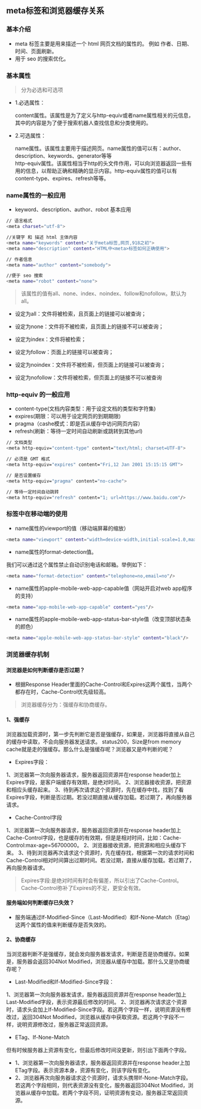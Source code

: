 ## meta标签和浏览器缓存关系

### 基本介绍

 - meta 标签主要是用来描述一个 html 网页文档的属性的。 例如 作者、日期、时间、页面刷新。
 - 用于 seo 的搜索优化。

 ### 基本属性

>分为必选和可选项

 - 1.必选属性：

   content属性。该属性是为了定义与http-equiv或者name属性相关的元信息，其中的内容是为了便于搜索机器人查找信息和分类使用的。
 - 2.可选属性：

   name属性。该属性主要用于描述网页。name属性的值可以有：author、description、keywords、generator等等<br/>
   http-equiv属性。该属性相当于http的头文件作用，可以向浏览器返回一些有用的信息，以帮助正确和精确的显示内容。http-equiv属性的值可以有content-type、expires、refresh等等。

### name属性的一般应用
 - keyword、description、author、robot 基本应用

```sh
// 语言格式
<meta charset="utf-8">

//关键字 和 描述 html 主体内容
<meta name="keywords" content="关于meta标签,网页,918之初">
<meta name="description" content="HTML中<meta>标签如何正确使用">

// 作者信息
<meta name="author" content="somebody">
```

```sh
//便于 seo 搜索
<meta name="robot" content="none">
```

>该属性的值有all、none、index、noindex、follow和nofollow。默认为all。

 - 设定为all：文件将被检索，且页面上的链接可以被查询；

 - 设定为none：文件将不被检索，且页面上的链接不可以被查询；

 - 设定为index：文件将被检索；

 - 设定为follow：页面上的链接可以被查询；

 - 设定为noindex：文件将不被检索，但页面上的链接可以被查询；

 - 设定为nofollow：文件将被检索，但页面上的链接不可以被查询

### http-equiv 的一般应用

 - content-type(文档内容类型：用于设定文档的类型和字符集)
 - expires(期限：可以用于设定网页的到期期限)
 - pragma（cashe模式：即是否从缓存中访问网页内容）
 - refresh(刷新：等待一定时间自动刷新或跳转到其他url)

```sh
// 文档类型
<meta http-equiv="content-type" content="text/html; charset=UTF-8">

// 必须是 GMT 格式
<meta http-equiv="expires" content="Fri,12 Jan 2001 15:15:15 GMT">

// 是否设置缓存
<meta http-equiv="pragma" content="no-cache">

// 等待一定时间自动跳转
<meta http-equiv="refresh" content="1; url=https://www.baidu.com"/>
```

### <meta>标签中在移动端的使用

- name属性的viewport的值（移动端屏幕的缩放）

```sh
<meta name="viewport" content="width=device-width,initial-scale=1.0,maximum-scale=1.0,user-scalable=no"/>
```

- name属性的format-detection值。

我们可以通过这个属性禁止自动识别电话和邮箱。举例如下：

```sh
<meta name="format-detection" content="telephone=no,email=no"/>
```

- name属性的apple-mobile-web-app-capable值（网站开启对web app程序的支持）
```sh
<meta name="app-mobile-web-app-capable" content="yes"/>
```

- name属性的apple-mobile-web-app-status-bar-style值（改变顶部状态条的颜色）

```sh
<meta name="apple-mobile-web-app-status-bar-style" content="black"/>
```

### 浏览器缓存机制

#### 浏览器是如何判断缓存是否过期？

- 根据Response Header里面的Cache-Control和Expires这两个属性，当两个都存在时，Cache-Control优先级较高。

>浏览器缓存分为：强缓存和协商缓存。

#### 1、强缓存

浏览器加载资源时，第一步先判断它是否是强缓存，如果是，浏览器将直接从自己的缓存中读取，不会向服务器发送请求。
status200，Size是from memory cache就是走的强缓存。那么什么是强缓存呢？浏览器又是咋判断的呢？

 - Expires字段：

1、浏览器第一次向服务器请求，服务器返回资源并在response header加上Expires字段，是客户端缓存有效期，是绝对时间。
2、浏览器接收资源，把资源和相应头缓存起来。
3、待到再次请求这个资源时，先在缓存中找，找到了看Expires字段，判断是否过期。若没过期直接从缓存加载。若过期了，再向服务器请求。

- Cache-Control字段

1、浏览器第一次向服务器请求，服务器返回资源并在response header加上Cache-Control字段，也是缓存的有效期，但是是相对时间，比如：Cache-Control:max-age=56700000。
2、浏览器接收资源，把资源和相应头缓存下来。
3、待到浏览器再次请求这个资源时，先在缓存找，根据第一次的请求时间和Cache-Control相对时间算出过期时间。若没过期，直接从缓存加载。若过期了，再向服务器请求。

>Expires字段:是绝对时间有时会有偏差，所以引出了Cache-Control。Cache-Control弥补了Expires的不足，更安全有效。

#### 服务端如何判断缓存已失效？

- 服务端通过If-Modified-Since（Last-Modified）和If-None-Match（Etag）这两个属性的值来判断缓存是否失效的。

#### 2、协商缓存

当浏览器判断不是强缓存，就会发向服务器发请求，判断是否是协商缓存。如果是，服务器会返回304Not Modified，浏览器从缓存中加载。那什么又是协商缓存呢？

 - Last-Modified和If-Modified-Since字段：

1、浏览器第一次向服务器发请求，服务器返回资源并在response header加上Last-Modified字段，表示资源最后修改的时间。
2、浏览器再次请求这个资源时，请求头会加上If-Modified-Since字段。若这两个字段一样，说明资源没有修改过，返回304Not Modified，浏览器从缓存中获取资源。若这两个字段不一样，说明资源修改过，服务器正常返回资源。

- ETag、If-None-Match

但有时候服务器上资源有变化，但最后修改时间没更新，则引出下面两个字段。
 - 1、浏览器第一次向服务器请求，服务器返回资源并在response header上加ETag字段。表示资源本身，资源有变化，则该字段有变化。
 - 2、浏览器再次向服务器请求这个资源时，请求头携带If-None-Match字段。若这两个字段相同，则代表资源没有变化，服务器返回304Not Modified，浏览器从缓存中加载。若两个字段不同，证明资源有变动，服务器正常返回资源。
